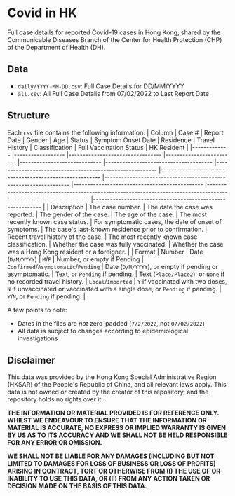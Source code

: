 # Covid in HK
Full case details for reported Covid-19 cases in Hong Kong, shared by the Communicable Diseases Branch of the Center for Health Protection (CHP) of the Department of Health (DH).

## Data

- `daily/YYYY-MM-DD.csv`: Full Case Details for DD/MM/YYYY
- `all.csv`: All Full Case Details from 07/02/2022 to Last Report Date

## Structure

Each `csv` file contains the following information:
| Column      	| Case #           	| Report Date                     	| Gender                  	| Age                         	| Status                               	| Symptom Onset Date                                      	| Residence                                              	| Travel History                                                  	| Classification                               	| Full Vaccination Status                                                                                          	| HK Resident                                               	|
|-------------	|------------------	|---------------------------------	|-------------------------	|-----------------------------	|--------------------------------------	|---------------------------------------------------------	|--------------------------------------------------------	|-----------------------------------------------------------------	|----------------------------------------------	|------------------------------------------------------------------------------------------------------------------	|-----------------------------------------------------------	|
| Description 	| The case number. 	| The date the case was reported. 	| The gender of the case. 	| The age of the case.        	| The most recently known case status. 	| For symptomatic cases, the date of onset of symptoms.   	| The case's last-known residence prior to confirmation. 	| Recent travel history of the case.                              	| The most recently known case classification. 	| Whether the case was fully vaccinated.                                                                           	| Whether the case was a Hong Kong resident or a foreigner. 	|
| Format      	| Number           	| Date (`D/M/YYYY`)               	| `M`/`F`                 	| Number, or empty if Pending 	| `Confirmed`/`Asymptomatic`/`Pending` 	| Date (`D/M/YYYY`), or empty if pending or asymptomatic. 	| Text, or `Pending` if pending.                         	| Text (`Place/Place2`), or `None` if no recorded travel history. 	| `Local`/`Imported`                           	| `Y` if vaccinated with two doses, `N` if unvaccinated or vaccinated with a single dose, or `Pending` if pending. 	| `Y`/`N`, or `Pending` if pending.                         	|

A few points to note:
- Dates in the files are _not_ zero-padded (`7/2/2022`, not `07/02/2022`)
- All data is subject to changes according to epidemiological investigations

## Disclaimer

This data was provided by the Hong Kong Special Administrative Region (HKSAR) of the People's Republic of China, and all relevant laws apply. This data is not owned or created by the creator of this repository, and the repository holds no rights over it.

**THE INFORMATION OR MATERIAL PROVIDED IS FOR REFERENCE ONLY. WHILST WE ENDEAVOUR TO ENSURE THAT THE INFORMATION OR MATERIAL IS ACCURATE, NO EXPRESS OR IMPLIED WARRANTY IS GIVEN BY US AS TO ITS ACCURACY AND WE SHALL NOT BE HELD RESPONSIBLE FOR ANY ERROR OR OMISSION.**

**WE SHALL NOT BE LIABLE FOR ANY DAMAGES (INCLUDING BUT NOT LIMITED TO DAMAGES FOR LOSS OF BUSINESS OR LOSS OF PROFITS) ARISING IN CONTRACT, TORT OR OTHERWISE FROM (I) THE USE OF OR INABILITY TO USE THIS DATA, OR (II) FROM ANY ACTION TAKEN OR DECISION MADE ON THE BASIS OF THIS DATA.**
